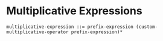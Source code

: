 # Multiplicative Expressions

```ebnf
multiplicative-expression ::= prefix-expression (custom-multiplicative-operator prefix-expression)*
```
